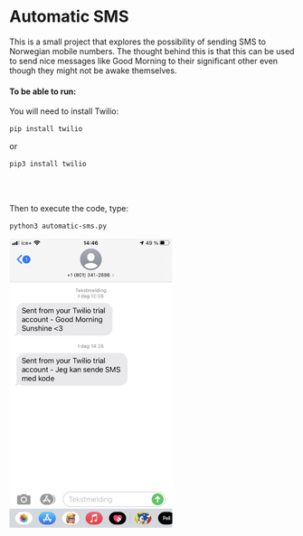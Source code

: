 # Automatic SMS
This is a small project that explores the possibility of sending SMS to Norwegian mobile numbers. The thought behind this is that this can be used to send nice messages like Good Morning to their significant other even though they might not be awake themselves. 



#### To be able to run:

You will need to install Twilio: 

```bash
pip install twilio 
```

or

```bash
pip3 install twilio
```

<br><br>

Then to execute the code, type:

```bash
python3 automatic-sms.py
```

<img src="./IMG_0020.PNG" style="zoom:50%;" />